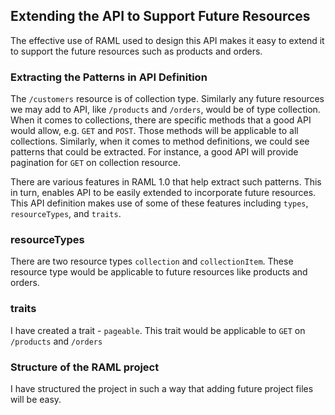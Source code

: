 **Extending the API to Support Future Resources**
---
The effective use of RAML used to design this API makes it easy to extend it to support the future resources such as products and orders.

### Extracting the Patterns in API Definition 
The `/customers` resource is of collection type. Similarly any future resources we may add to API, like `/products` and `/orders`, would be of type collection. When it comes to collections, there are specific methods that a good API would allow, e.g. `GET` and `POST`. Those methods will be applicable to all collections. Similarly, when it comes to method definitions, we could see patterns that could be extracted. For instance, a good API will provide pagination for `GET` on collection resource.

There are various features in RAML 1.0 that help extract such patterns. This in turn, enables API to be easily extended to incorporate future resources. This API definition makes use of some of these features including `types`, `resourceTypes`, and `traits`.

### resourceTypes

There are two resource types `collection` and `collectionItem`. These resource type would be applicable to future resources like products and orders.

### traits

I have created a trait - `pageable`. This trait would be applicable to `GET` on `/products` and `/orders`

### Structure of the RAML project

I have structured the project in such a way that adding future project files will be easy.
